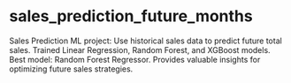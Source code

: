 # sales_prediction_future_months
Sales Prediction ML project: Use historical sales data to predict future total sales. Trained Linear Regression, Random Forest, and XGBoost models. Best model: Random Forest Regressor. Provides valuable insights for optimizing future sales strategies.

